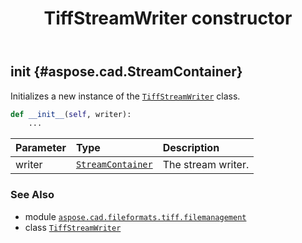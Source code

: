 ﻿---
title: TiffStreamWriter constructor
second_title: Aspose.CAD for Python via .NET API References
description: 
type: docs
weight: 10
url: /aspose.cad.fileformats.tiff.filemanagement/tiffstreamwriter/__init__/
is_root: false
---

## __init__ {#aspose.cad.StreamContainer}

Initializes a new instance of the [`TiffStreamWriter`](/cad/python-net/aspose.cad.fileformats.tiff.filemanagement/tiffstreamwriter) class.



```python
def __init__(self, writer):
    ...
```


| Parameter | Type | Description |
| :- | :- | :- |
| writer | [`StreamContainer`](/cad/python-net/aspose.cad/streamcontainer) | The stream writer. |



### See Also
* module [`aspose.cad.fileformats.tiff.filemanagement`](../../)
* class [`TiffStreamWriter`](/cad/python-net/aspose.cad.fileformats.tiff.filemanagement/tiffstreamwriter)
